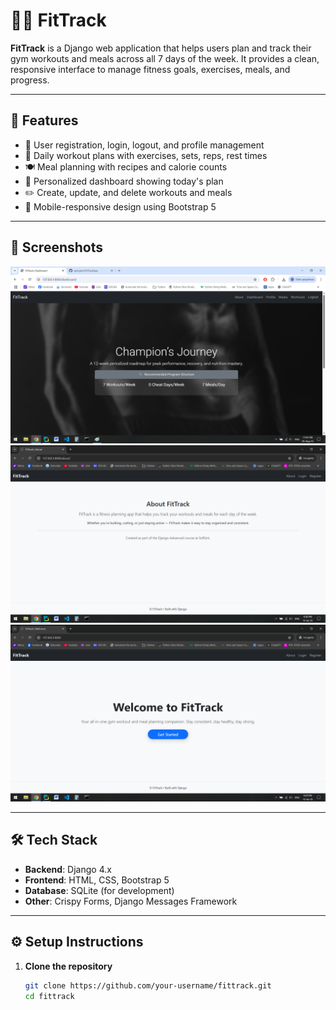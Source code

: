 # 🏋️‍♂️ FitTrack

**FitTrack** is a Django web application that helps users plan and track their gym workouts and meals across all 7 days of the week. It provides a clean, responsive interface to manage fitness goals, exercises, meals, and progress.

---

## 🚀 Features

- 🧍 User registration, login, logout, and profile management
- 📅 Daily workout plans with exercises, sets, reps, rest times
- 🍽️ Meal planning with recipes and calorie counts
- 🧠 Personalized dashboard showing today's plan
- ✏️ Create, update, and delete workouts and meals
- 📱 Mobile-responsive design using Bootstrap 5

---

## 📸 Screenshots

<img src="screenshots/dashboard.png" alt="Dashboard" width="800">
<img src="screenshots/about_page.png" alt="About Page" width="800">
<img src="screenshots/landing_page.png" alt="Landing Page" width="800">

---

## 🛠 Tech Stack

- **Backend**: Django 4.x
- **Frontend**: HTML, CSS, Bootstrap 5
- **Database**: SQLite (for development)
- **Other**: Crispy Forms, Django Messages Framework

---

## ⚙️ Setup Instructions

1. **Clone the repository**  
   ```bash
   git clone https://github.com/your-username/fittrack.git
   cd fittrack
